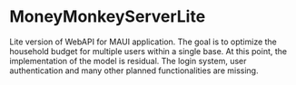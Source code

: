 # MoneyMonkeyServerLite

Lite version of WebAPI for MAUI application.
The goal is to optimize the household budget for multiple users within a single base.
At this point, the implementation of the model is residual. The login system, user authentication and many other planned functionalities are missing.
